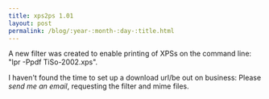 ```yaml
---
title: xps2ps 1.01
layout: post
permalink: /blog/:year-:month-:day-:title.html
---
```


A new filter was created to enable printing of XPSs on the command line: "lpr -Ppdf TiSo-2002.xps".

I haven't found the time to set up a download url/be out on business: Please <EM>send me an email</EM>, requesting the filter and mime files.
